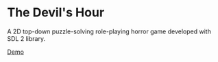 # The Devil's Hour

A 2D top-down puzzle-solving role-playing horror game developed with SDL 2 library.

[Demo](https://youtu.be/YZsIefdKz60)

